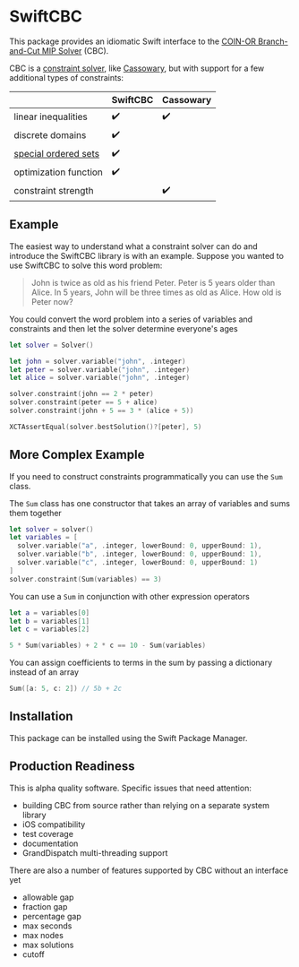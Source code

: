# SwiftCBC

This package provides an idiomatic Swift interface to the [COIN-OR Branch-and-Cut MIP Solver](https://projects.coin-or.org/Cbc) (CBC).

CBC is a [constraint solver](https://en.wikipedia.org/wiki/Constraint_programming), like [Cassowary](https://github.com/compnerd/cassowary), but with support for a few additional types of constraints:

| | SwiftCBC | Cassowary |
|-|-|-|
| linear inequalities | ✔️ | ✔️ |
| discrete domains | ✔️ | |
| [special ordered sets](https://en.wikipedia.org/wiki/Special_ordered_set) | ✔️ | |
| optimization function | ✔️ | |
| constraint strength | | ✔️ |

## Example

The easiest way to understand what a constraint solver can do and introduce the SwiftCBC library is with an example.
Suppose you wanted to use SwiftCBC to solve this word problem:

> John is twice as old as his friend Peter. Peter is 5 years older than Alice. In 5 years, John will be three times as old as Alice. How old is Peter now?

You could convert the word problem into a series of variables and constraints and then let the solver determine everyone's ages

```swift
let solver = Solver()

let john = solver.variable("john", .integer)
let peter = solver.variable("john", .integer)
let alice = solver.variable("john", .integer)

solver.constraint(john == 2 * peter)
solver.constraint(peter == 5 + alice)
solver.constraint(john + 5 == 3 * (alice + 5))

XCTAssertEqual(solver.bestSolution()?[peter], 5)
```

## More Complex Example

If you need to construct constraints programmatically you can use the `Sum` class.

The `Sum` class has one constructor that takes an array of variables and sums them together
```swift
let solver = solver()
let variables = [
  solver.variable("a", .integer, lowerBound: 0, upperBound: 1),
  solver.variable("b", .integer, lowerBound: 0, upperBound: 1),
  solver.variable("c", .integer, lowerBound: 0, upperBound: 1)
]
solver.constraint(Sum(variables) == 3)
```

You can use a `Sum` in conjunction with other expression operators

```swift
let a = variables[0]
let b = variables[1]
let c = variables[2]

5 * Sum(variables) + 2 * c == 10 - Sum(variables)
```

You can assign coefficients to terms in the sum by passing a dictionary instead of an array
```swift
Sum([a: 5, c: 2]) // 5b + 2c
```

## Installation

This package can be installed using the Swift Package Manager.

## Production Readiness

This is alpha quality software. Specific issues that need attention:

 - building CBC from source rather than relying on a separate system library
 - iOS compatibility
 - test coverage
 - documentation
 - GrandDispatch multi-threading support
 
 There are also a number of features supported by CBC without an interface yet
 
  - allowable gap
  - fraction gap
  - percentage gap
  - max seconds
  - max nodes
  - max solutions
  - cutoff
